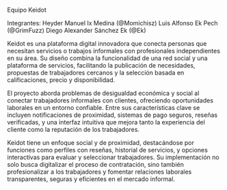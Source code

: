 Equipo Keidot

Integrantes:
Heyder Manuel Ix Medina (@Momichisz)
Luis Alfonso Ek Pech (@GrimFuzz)
Diego Alexander Sánchez Ek (@Ek)

Keidot es una plataforma digital innovadora que conecta personas que necesitan servicios o trabajos informales con profesionales independientes en su área. Su diseño combina la funcionalidad de una red social y una plataforma de servicios, facilitando la publicación de necesidades, propuestas de trabajadores cercanos y la selección basada en calificaciones, precio y disponibilidad.

El proyecto aborda problemas de desigualdad económica y social al conectar trabajadores informales con clientes, ofreciendo oportunidades laborales en un entorno confiable. Entre sus características clave se incluyen notificaciones de proximidad, sistemas de pago seguros, reseñas verificadas, y una interfaz intuitiva que mejora tanto la experiencia del cliente como la reputación de los trabajadores.

Keidot tiene un enfoque social y de proximidad, destacándose por funciones como perfiles con reseñas, historial de servicios, y opciones interactivas para evaluar y seleccionar trabajadores. Su implementación no solo busca digitalizar el proceso de contratación, sino también profesionalizar a los trabajadores y fomentar relaciones laborales transparentes, seguras y eficientes en el mercado informal.
